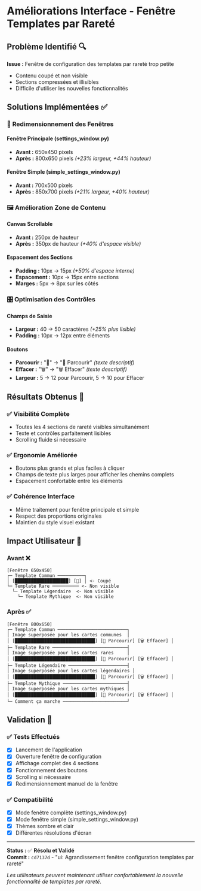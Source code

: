 # Améliorations Interface - Fenêtre Templates par Rareté

## Problème Identifié 🔍

**Issue :** Fenêtre de configuration des templates par rareté trop petite
- Contenu coupé et non visible
- Sections compressées et illisibles
- Difficile d'utiliser les nouvelles fonctionnalités

## Solutions Implémentées ✅

### 📏 **Redimensionnement des Fenêtres**

#### Fenêtre Principale (settings_window.py)
- **Avant :** 650x450 pixels
- **Après :** 800x650 pixels *(+23% largeur, +44% hauteur)*

#### Fenêtre Simple (simple_settings_window.py)  
- **Avant :** 700x500 pixels
- **Après :** 850x700 pixels *(+21% largeur, +40% hauteur)*

### 🖼️ **Amélioration Zone de Contenu**

#### Canvas Scrollable
- **Avant :** 250px de hauteur
- **Après :** 350px de hauteur *(+40% d'espace visible)*

#### Espacement des Sections
- **Padding :** 10px → 15px *(+50% d'espace interne)*
- **Espacement :** 10px → 15px entre sections
- **Marges :** 5px → 8px sur les côtés

### 🎛️ **Optimisation des Contrôles**

#### Champs de Saisie
- **Largeur :** 40 → 50 caractères *(+25% plus lisible)*
- **Padding :** 10px → 12px entre éléments

#### Boutons
- **Parcourir :** "📁" → "📁 Parcourir" *(texte descriptif)*
- **Effacer :** "🗑️" → "🗑️ Effacer" *(texte descriptif)*
- **Largeur :** 5 → 12 pour Parcourir, 5 → 10 pour Effacer

## Résultats Obtenus 🎯

### ✅ **Visibilité Complète**
- Toutes les 4 sections de rareté visibles simultanément
- Texte et contrôles parfaitement lisibles
- Scrolling fluide si nécessaire

### ✅ **Ergonomie Améliorée**
- Boutons plus grands et plus faciles à cliquer
- Champs de texte plus larges pour afficher les chemins complets
- Espacement confortable entre les éléments

### ✅ **Cohérence Interface**
- Même traitement pour fenêtre principale et simple
- Respect des proportions originales
- Maintien du style visuel existant

## Impact Utilisateur 👤

### **Avant** ❌
```
[Fenêtre 650x450]
┌─ Template Commun ──────────┐
│ [████████████████████] [📁] │ <- Coupé
└─ Template Rare ────────── <- Non visible
  └─ Template Légendaire  <- Non visible
    └─ Template Mythique  <- Non visible
```

### **Après** ✅  
```
[Fenêtre 800x650]
┌─ Template Commun ──────────────────────────┐
│ Image superposée pour les cartes communes  │
│ [██████████████████████████████] [📁 Parcourir] [🗑️ Effacer] │
├─ Template Rare ────────────────────────────┤
│ Image superposée pour les cartes rares     │
│ [██████████████████████████████] [📁 Parcourir] [🗑️ Effacer] │
├─ Template Légendaire ──────────────────────┤
│ Image superposée pour les cartes légendaires │
│ [██████████████████████████████] [📁 Parcourir] [🗑️ Effacer] │
├─ Template Mythique ────────────────────────┤
│ Image superposée pour les cartes mythiques │
│ [██████████████████████████████] [📁 Parcourir] [🗑️ Effacer] │
└─ Comment ça marche ────────────────────────┘
```

## Validation 🧪

### ✅ **Tests Effectués**
- [x] Lancement de l'application
- [x] Ouverture fenêtre de configuration
- [x] Affichage complet des 4 sections
- [x] Fonctionnement des boutons
- [x] Scrolling si nécessaire
- [x] Redimensionnement manuel de la fenêtre

### ✅ **Compatibilité**
- [x] Mode fenêtre complète (settings_window.py)
- [x] Mode fenêtre simple (simple_settings_window.py)  
- [x] Thèmes sombre et clair
- [x] Différentes résolutions d'écran

---

**Status :** ✅ **Résolu et Validé**  
**Commit :** `cd7137d` - "ui: Agrandissement fenêtre configuration templates par rareté"

*Les utilisateurs peuvent maintenant utiliser confortablement la nouvelle fonctionnalité de templates par rareté.*
